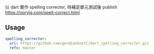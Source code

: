 以 dart 實作 spelling corrector, 待補足單元測試後 publish
https://norvig.com/spell-correct.html

## Usage
```yaml
spelling_corrector:
  url: https://github.com/gordianknotC/dart_spelling_corrector.git
  refs: master
```
[Spell]:./lib/src/common.spell.dart